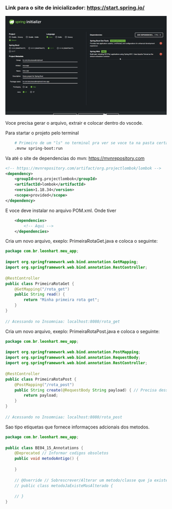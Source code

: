 ### Link para o site de inicializador: https://start.spring.io/

![alt text](image.png)

Voce precisa gerar o arquivo, extrair e colocar dentro do vscode.

Para startar o projeto pelo terminal

```bash
    # Primeiro de um "ls" no terminal pra ver se voce ta na pasta certa.
    .mvnw spring-boot:run
```

<!-- ------------------------------------------------------------ -->

<!-- Instalaçao de Dependencias -->

Va até o site de dependencias do mvn: https://mvnrepository.com

```xml
<!-- https://mvnrepository.com/artifact/org.projectlombok/lombok -->
<dependency>
    <groupId>org.projectlombok</groupId>
    <artifactId>lombok</artifactId>
    <version>1.18.34</version>
    <scope>provided</scope>
</dependency>
```

E voce deve instalar no arquivo POM.xml. Onde tiver

```xml
	<dependencies>
        <!-- Aqui -->
    </dependencies>
```

<!-- ------------------------------------------------------------ -->

<!-- Criaçao de rotas GET -->

Cria um novo arquivo, exeplo: PrimeiraRotaGet.java e coloca o seguinte:

```java
package com.br.leonhart.meu_app;

import org.springframework.web.bind.annotation.GetMapping;
import org.springframework.web.bind.annotation.RestController;

@RestController
public class PrimeiraRotaGet {
    @GetMapping("/rota_get")
    public String read() {
        return "Minha primeira rota get";
    }
}

// Acessando no Insomniaa: localhost:8080/rota_get
```

<!-- Criação da rota POST -->

Cria um novo arquivo, exeplo: PrimeiraRotaPost.java e coloca o seguinte:

```java
package com.br.leonhart.meu_app;

import org.springframework.web.bind.annotation.PostMapping;
import org.springframework.web.bind.annotation.RequestBody;
import org.springframework.web.bind.annotation.RestController;

@RestController
public class PrimeiraRotaPost {
    @PostMapping("/rota_post")
    public String create(@RequestBody String payload) { // Precisa desse "@RequestBody Tipagem Parametro" para que ele ache o que voce quer mandar
        return payload;
    }
}

// Acessando no Insomniaa: localhost:8080/rota_post
```

<!-- ------------------------------------------------------------ -->

<!-- BE04-15 | 📘 Aula - Annotations -->

Sao tipo etiquetas que fornece informaçoes adcionais dos metodos.

```java
package com.br.leonhart.meu_app;

public class BE04_15_Annotations {
    @Deprecated // Informar codigos obsoletos
    public void metodoAntigo() {

    }

    // @Override // Sobrescrever/Alterar um metodo/classe que ja existe
    // public class metodoJaExisteMasAlterado {

    // }
}
```
